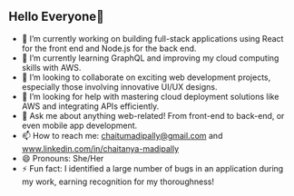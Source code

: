 ## Hello Everyone👋

- 🔭 I’m currently working on building full-stack applications using React for the front end and Node.js for the back end.
- 🌱 I’m currently learning GraphQL and improving my cloud computing skills with AWS.
- 👯 I’m looking to collaborate on exciting web development projects, especially those involving innovative UI/UX designs.
- 🤔 I’m looking for help with mastering cloud deployment solutions like AWS and integrating APIs efficiently.
- 💬 Ask me about anything web-related! From front-end to back-end, or even mobile app development.
- 📫 How to reach me: chaitumadipally@gmail.com and www.linkedin.com/in/chaitanya-madipally
- 😄 Pronouns: She/Her
- ⚡ Fun fact: I identified a large number of bugs in an application during my work, earning recognition for my thoroughness!

